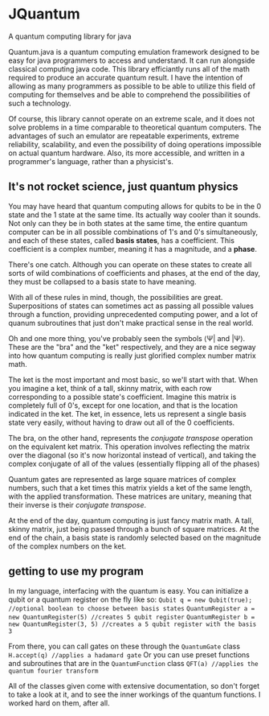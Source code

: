 # JQuantum
A quantum computing library for java

Quantum.java is a quantum computing emulation framework designed to be easy for java programmers to access and understand. It can run alongside classical computing java code. This library efficiantly runs all of the math required to produce an accurate quantum result. I have the intention of allowing as many programmers as possible to be able to utilize this field of computing for themselves and be able to comprehend the possibilities of such a technology.

Of course, this library cannot operate on an extreme scale, and it does not solve problems in a time comparable to theoretical quantum computers. The advantages of such an emulator are repeatable experiments, extreme reliability, scalability, and even the possibility of doing operations impossible on actual quantum hardware. Also, its more accessible, and written in a programmer's language, rather than a physicist's.

## It's not rocket science, just quantum physics

You may have heard that quantum computing allows for qubits to be in the 0 state and the 1 state at the same time. Its actually way cooler than it sounds. Not only can they be in both states at the same time, the entire quantum computer can be in all possible combinations of 1's and 0's simultaneously, and each of these states, called **basis states**, has a coefficient. This coefficient is a complex number, meaning it has a magnitude, and a **phase**. 

There's one catch. Although you can operate on these states to create all sorts of wild combinations of coefficients and phases, at the end of the day, they must be collapsed to a basis state to have meaning. 

With all of these rules in mind, though, the possibilities are great. Superpositions of states can sometimes act as passing all possible values through a function, providing unprecedented computing power, and a lot of quanum subroutines that just don't make practical sense in the real world. 

Oh and one more thing, you've probably seen the symbols ⟨Ψ| and |Ψ⟩. These are the "bra" and the "ket" respectively, and they are a nice segway into how quantum computing is really just glorified complex number matrix math. 

The ket is the most important and most basic, so we'll start with that. When you imagine a ket, think of a tall, skinny matrix, with each row corresponding to a possible state's coefficient. Imagine this matrix is completely full of 0's, except for one location, and that is the location indicated in the ket. The ket, in essence, lets us represent a single basis state very easily, without having to draw out all of the 0 coefficients. 

The bra, on the other hand, represents the _conjugate transpose_ operation on the equivalent ket matrix. This operation involves reflecting the matrix over the diagonal (so it's now horizontal instead of vertical), and taking the complex conjugate of all of the values (essentially flipping all of the phases)

Quantum gates are represented as large square matrices of complex numbers, such that a ket times this matrix yields a ket of the same length, with the applied transformation. These matrices are unitary, meaning that their inverse is their _conjugate transpose_. 

At the end of the day, quantum computing is just fancy matrix math. A tall, skinny matrix, just being passed through a bunch of square matrices. At the end of the chain, a basis state is randomly selected based on the magnitude of the complex numbers on the ket.

## getting to use my program

In my language, interfacing with the quantum is easy. You can initialize a qubit or a quantum register on the fly like so:
`Qubit q = new Qubit(true); //optional boolean to choose between basis states`
`QuantumRegister a = new QuantumRegister(5) //creates 5 qubit register`
`QuantumRegister b = new QuantumRegister(3, 5) //creates a 5 qubit register with the basis 3`

From there, you can call gates on these through the `QuantumGate` class
`H.accept(q) //applies a hadamard gate`
Or you can use preset functions and subroutines that are in the `QuantumFunction` class
`QFT(a) //applies the quantum fourier transform`

All of the classes given come with extensive documentation, so don't forget to take a look at it, and to see the inner workings of the quantum functions. I worked hard on them, after all.

